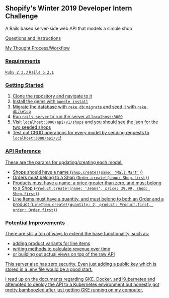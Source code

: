 ## Shopify's Winter 2019 Developer Intern Challenge

A Rails based server-side web API that models a simple shop

<a href="https://docs.google.com/document/d/1YYDRf_CgQRryf5lZdkZ2o3Hm3erFSaISL1L1s8kLqsI/edit">Questions and Instructions</a>

<a href="https://docs.google.com/document/d/1kbPeylXh_9iF4ReXwLd2wvkK_iIcUnctoqFlVjOhPig/edit">My Thought Process/Workflow

### Requirements
`Ruby 2.3.3`
`Rails 5.2.1`

### Getting Started

1. Clone the repository and navigate to it
2. Install the gems with `bundle install`
3. Migrate the database with `rake db:migrate` and seed it with `rake db:setup`
4. Run `rails server` to run the server at `localhost:3000`
5. Visit `localhost:3000/api/v1/shops` and you should see the json for the two seeded shops
6. Test out CRUD operations for every model by sending requests to `localhost:3000/api/v1`!

### API Reference

These are the params for updating/creating each model:
 - Shops should have a name (`Shop.create!(name: 'Mall Mart')`)
 - Orders must belong to a Shop (`Order.create!(shop: Shop.first)`)
 - Products must have a name, a price greater than zero, and must belong to a Shop (`Product.create!(name: 'Jeans', price: 39.99, shop: Shop.first)`)
 - Line Items must have a quantity, and must belong to both an Order and a product (`LineItem.create!(quantity: 2, product: Product.first, order: Order.first)`)
 
### Potential Improvements

There are still a ton of ways to extend the base functionality, such as:
 - adding product variants for line items 
 - writing methods to calculate revenue over time
 - or building out actual views on top of the raw API
 
 This server also has zero security. Even just adding a public key which is stored in a .env file would be a good start.
 
 I read up on the documents regarding GKE, Docker, and Kubernetes and attempted to deploy the API to a Kubernetes environment but honestly got pretty bamboozled after just getting GKE running on my computer.
